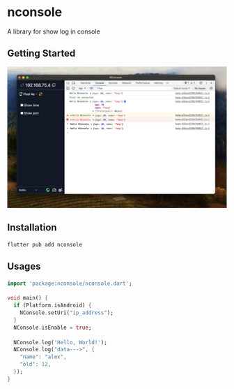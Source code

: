 # nconsole

A library for show log in console

## Getting Started

![Demo NConsole](./assets/demo_nconsole.png)

## Installation

```sh
flutter pub add nconsole
```

## Usages

```dart
import 'package:nconsole/nconsole.dart';

void main() {
  if (Platform.isAndroid) {
    NConsole.setUri("ip_address");
  }
  NConsole.isEnable = true;

  NConsole.log('Hello, World!');
  NConsole.log("data--->", {
    "name": "alex",
    "old": 12,
  });
}
```

